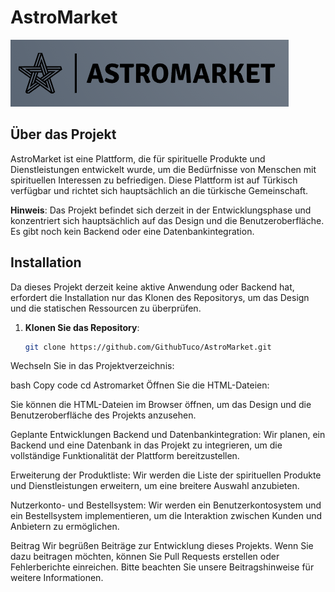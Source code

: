 # AstroMarket

![AstroMarket Logo](Astromarket/images/Astrologo.PNG)

## Über das Projekt

AstroMarket ist eine Plattform, die für spirituelle Produkte und Dienstleistungen entwickelt wurde, um die Bedürfnisse von Menschen mit spirituellen Interessen zu befriedigen. Diese Plattform ist auf Türkisch verfügbar und richtet sich hauptsächlich an die türkische Gemeinschaft.

**Hinweis**: Das Projekt befindet sich derzeit in der Entwicklungsphase und konzentriert sich hauptsächlich auf das Design und die Benutzeroberfläche. Es gibt noch kein Backend oder eine Datenbankintegration.

## Installation

Da dieses Projekt derzeit keine aktive Anwendung oder Backend hat, erfordert die Installation nur das Klonen des Repositorys, um das Design und die statischen Ressourcen zu überprüfen.

1. **Klonen Sie das Repository**:

   ```bash
   git clone https://github.com/GithubTuco/AstroMarket.git
Wechseln Sie in das Projektverzeichnis:

bash
Copy code
cd Astromarket
Öffnen Sie die HTML-Dateien:

Sie können die HTML-Dateien im Browser öffnen, um das Design und die Benutzeroberfläche des Projekts anzusehen.

Geplante Entwicklungen
Backend und Datenbankintegration: Wir planen, ein Backend und eine Datenbank in das Projekt zu integrieren, um die vollständige Funktionalität der Plattform bereitzustellen.

Erweiterung der Produktliste: Wir werden die Liste der spirituellen Produkte und Dienstleistungen erweitern, um eine breitere Auswahl anzubieten.

Nutzerkonto- und Bestellsystem: Wir werden ein Benutzerkontosystem und ein Bestellsystem implementieren, um die Interaktion zwischen Kunden und Anbietern zu ermöglichen.

Beitrag
Wir begrüßen Beiträge zur Entwicklung dieses Projekts. Wenn Sie dazu beitragen möchten, können Sie Pull Requests erstellen oder Fehlerberichte einreichen. Bitte beachten Sie unsere Beitragshinweise für weitere Informationen.
